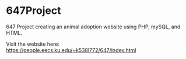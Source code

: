 # 647Project
647 Project creating an animal adoption website using PHP, mySQL, and HTML.

Visit the website here: https://people.eecs.ku.edu/~k538l772/647/index.html
